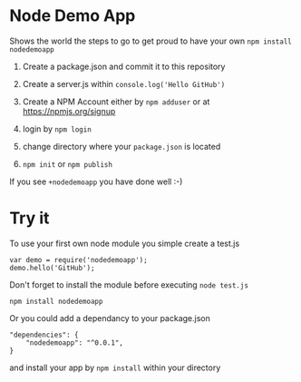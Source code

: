 # Node Demo App

Shows the world the steps to go to get proud to have your own ```npm install nodedemoapp```

1) Create a package.json and commit it to this repository

2) Create a server.js within ```console.log('Hello GitHub')```

3) Create a NPM Account either by ```npm adduser``` or at https://npmjs.org/signup

4) login by ```npm login``` 

5) change directory where your ```package.json``` is located

6) ```npm init``` or ```npm publish```

If you see ```+nodedemoapp``` you have done well :-)


# Try it

To use your first own node module you simple create a test.js
```
var demo = require('nodedemoapp');
demo.hello('GitHub');
```

Don't forget to install the module before executing ```node test.js```
```
npm install nodedemoapp
```

Or you could add a dependancy to your package.json
```
"dependencies": {
    "nodedemoapp": "^0.0.1",
}

```
and install your app by ```npm install``` within your directory

